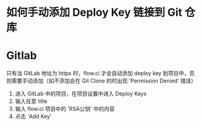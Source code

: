 
# 如何手动添加 Deploy Key 链接到 Git 仓库


# Gitlab
只有当 GitLab 地址为 https 时，flow.ci 才会自动添加 deploy key 到项目中，否则需要手动添加（如不添加会在 Git Clone 的时出现 'Permission Denied' 错误）

1. 进入 GitLab 中的项目，在项目设置中进入 Deploy Keys
2. 输入任意 title
3. 输入 flow.ci 项目中的 'RSA公钥' 中的内容
4. 点击 'Add Key'
